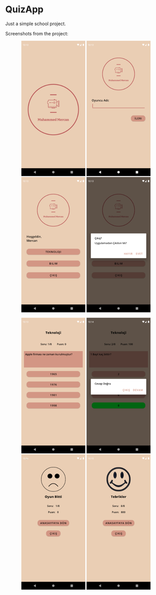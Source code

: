 # QuizApp

Just a simple school project.

Screenshots from the project:
<p align="center">
  <img src="https://github.com/etasdemir/QuizApp/blob/master/screenshots/e1.png?raw=true" width="200">
  <img src="https://github.com/etasdemir/QuizApp/blob/master/screenshots/e2.png?raw=true" width="200">
  <img src="https://github.com/etasdemir/QuizApp/blob/master/screenshots/e3.png?raw=true" width="200">
  <img src="https://github.com/etasdemir/QuizApp/blob/master/screenshots/e3_dialog.png?raw=true" width="200">
</p>

<p align="center">
  <img src="https://github.com/etasdemir/QuizApp/blob/master/screenshots/e4.png?raw=true" width="200">
  <img src="https://github.com/etasdemir/QuizApp/blob/master/screenshots/e4_dialog.png?raw=true" width="200">
  <img src="https://github.com/etasdemir/QuizApp/blob/master/screenshots/e5.png?raw=true" width="200">
  <img src="https://github.com/etasdemir/QuizApp/blob/master/screenshots/e6.png?raw=true" width="200">
</p>
